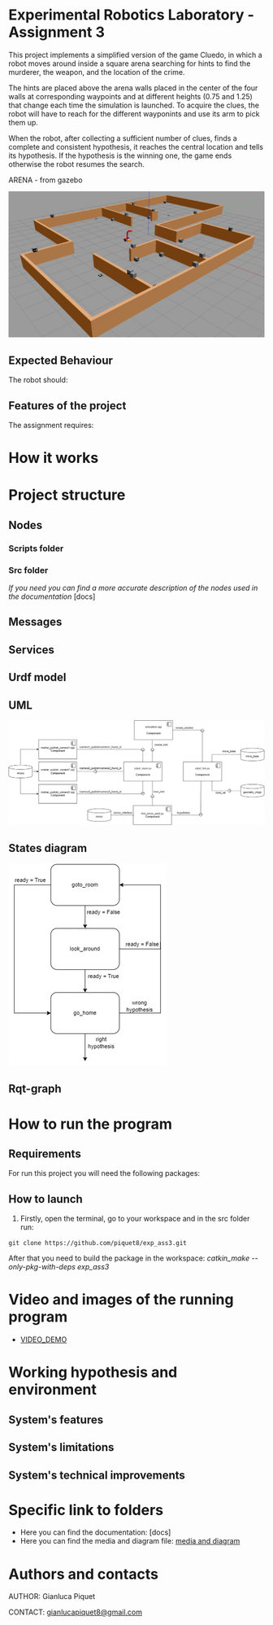 # Experimental Robotics Laboratory - Assignment 3
This project implements a simplified version of the game Cluedo, in which a robot moves around inside a square arena searching for hints to find the murderer, the weapon, and the location of the crime.

The hints are placed above the arena walls placed in the center of the four walls at corresponding waypoints and at different heights (0.75 and 1.25) that change each time the simulation is launched. To acquire the clues, the robot will have to reach for the different wayponints and use its arm to pick them up.

When the robot, after collecting a sufficient number of clues, finds a complete and consistent hypothesis, it reaches the central location and tells its hypothesis. If the hypothesis is the winning one, the game ends otherwise the robot resumes the search.

ARENA - from gazebo 

![ARENA](https://github.com/piquet8/exp_ass3/blob/main/media_exp3/arena.png)

## Expected Behaviour
The robot should:

## Features of the project
The assignment requires:

# How it works

# Project structure

## Nodes
### Scripts folder

### Src folder

*If you need you can find a more accurate description of the nodes used in the documentation* [docs]

## Messages

## Services

## Urdf model

## UML
![UML_exp3](https://github.com/piquet8/exp_ass3/blob/main/media_exp3/UML_exp3.png)

## States diagram
![states_diagram](https://github.com/piquet8/exp_ass3/blob/main/media_exp3/blocks_diagram.png)

## Rqt-graph

# How to run the program
## Requirements
For run this project you will need the following packages:

## How to launch

1. Firstly, open the terminal, go to your workspace and in the src folder run:
```
git clone https://github.com/piquet8/exp_ass3.git
```
After that you need to build the package in the workspace: *catkin_make --only-pkg-with-deps exp_ass3*

# Video and images of the running program
- [VIDEO_DEMO](https://github.com/piquet8/exp_ass3/blob/main/media_exp3/demo_exp3.mp4)

# Working hypothesis and environment

## System's features

## System's limitations

## System's technical improvements

# Specific link to folders  
- Here you can find the documentation: [docs]
- Here you can find the media and diagram file: [media and diagram](https://github.com/piquet8/exp_ass3/tree/main/media_exp3)

# Authors and contacts
AUTHOR: Gianluca Piquet

CONTACT: gianlucapiquet8@gmail.com 
